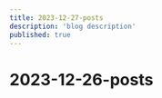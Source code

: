 ```yaml
---
title: 2023-12-27-posts
description: 'blog description'
published: true
---
```


# 2023-12-26-posts
